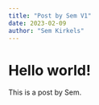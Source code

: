 ```yaml
---
title: "Post by Sem V1"
date: 2023-02-09
author: "Sem Kirkels"
---
```


# Hello world!

This is a post by Sem.
